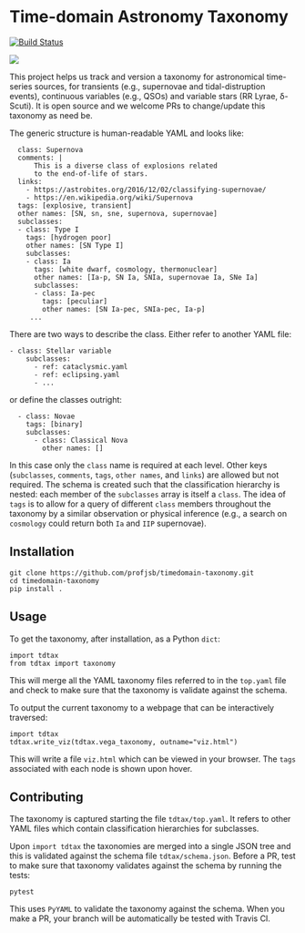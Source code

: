 # Time-domain Astronomy Taxonomy

[![Build Status](https://travis-ci.org/profjsb/timedomain-taxonomy.svg?branch=master)](https://travis-ci.org/profjsb/timedomain-taxonomy)

<img src="taxonomy-viz.gif">

This project helps us track and version a taxonomy for astronomical time-series sources, for transients (e.g., supernovae and tidal-distruption events), continuous variables (e.g., QSOs) and variable stars (RR Lyrae, &delta;-Scuti). It is open source and we welcome PRs to change/update this taxonomy as need be.

The generic structure is human-readable YAML and looks like:

```
  class: Supernova
  comments: |
      This is a diverse class of explosions related
      to the end-of-life of stars.
  links:
    - https://astrobites.org/2016/12/02/classifying-supernovae/
    - https://en.wikipedia.org/wiki/Supernova
  tags: [explosive, transient]
  other names: [SN, sn, sne, supernova, supernovae]
  subclasses:
  - class: Type I
    tags: [hydrogen poor]
    other names: [SN Type I]
    subclasses:
    - class: Ia
      tags: [white dwarf, cosmology, thermonuclear]
      other names: [Ia-p, SN Ia, SNIa, supernovae Ia, SNe Ia]
      subclasses:
      - class: Ia-pec
        tags: [peculiar]
        other names: [SN Ia-pec, SNIa-pec, Ia-p]
     ...
```
There are two ways to describe the class. Either refer to another YAML file:

```
- class: Stellar variable
    subclasses:
      - ref: cataclysmic.yaml
      - ref: eclipsing.yaml
      - ...
```
or define the classes outright:

```
  - class: Novae
    tags: [binary]
    subclasses:
      - class: Classical Nova
        other names: []
```

In this case only the `class` name is required at each level. Other keys (`subclasses`, `comments`, `tags`, `other names`, and `links`) are allowed but not required. The schema is created such that the classification hierarchy is nested: each member of the `subclasses` array is itself a `class`. The idea of `tags` is to allow for a query of different `class` members throughout the taxonomy by a similar observation or physical inference (e.g., a search on `cosmology` could return both `Ia` and `IIP` supernovae).
 
## Installation

```
git clone https://github.com/profjsb/timedomain-taxonomy.git
cd timedomain-taxonomy
pip install .
```

## Usage

To get the taxonomy, after installation, as a Python `dict`:

```
import tdtax
from tdtax import taxonomy
```
This will merge all the YAML taxonomy files referred to in the `top.yaml` file and check to make sure that the taxonomy is validate against the schema.

To output the current taxonomy to a webpage that can be interactively traversed:

```
import tdtax
tdtax.write_viz(tdtax.vega_taxonomy, outname="viz.html")
```
This will write a file `viz.html` which can be viewed in your browser. The `tags` associated with each node is shown upon hover.

## Contributing

The taxonomy is captured starting the file `tdtax/top.yaml`. It refers to other YAML files which contain classification hierarchies for subclasses.

Upon `import tdtax` the taxonomies are merged into a single JSON tree and this is validated against the schema file `tdtax/schema.json`. Before a PR, test to make sure that taxonomy validates against the schema by running the tests:

```
pytest
```

This uses `PyYAML` to validate the taxonomy against the schema. When you make a PR, your branch will be automatically be tested with Travis CI.